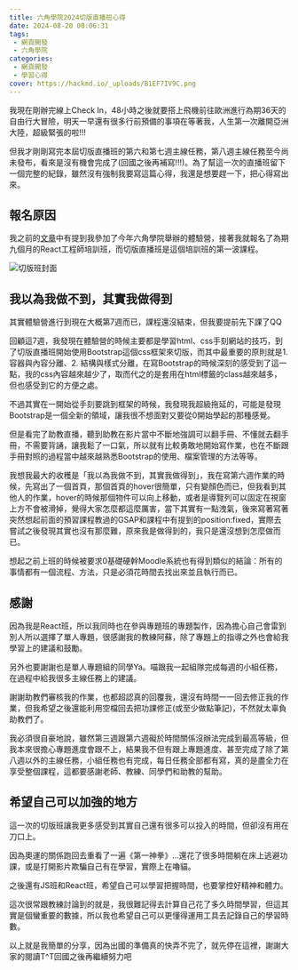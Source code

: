 ```yaml
---
title: 六角學院2024切版直播班心得
date: 2024-08-20 00:06:31
tags: 
 - 網頁開發
 - 六角學院
categories:
 - 網頁開發
 - 學習心得
cover: https://hackmd.io/_uploads/B1EF7IV9C.png
---
```


我現在剛辦完線上Check In，48小時之後就要搭上飛機前往歐洲進行為期36天的自由行大冒險，明天一早還有很多行前預備的事項在等著我，人生第一次離開亞洲大陸，超級緊張的啦!!!

但我才剛剛寫完本屆切版直播班的第六和第七週主線任務，第八週主線任務至今尚未發布，看來是沒有機會完成了(回國之後再補寫!!!)。為了幫這一次的直播班留下一個完整的紀錄，雖然沒有強制我要寫這篇心得，我還是想要趕一下，把心得寫出來。

## 報名原因

我之前的[文章](https://instantcheeseshao.com/2024/06/06/%E9%9B%A2%E8%81%B7%E4%B8%80%E5%80%8B%E6%9C%88%E5%BE%8C%E7%B5%82%E6%96%BC%E9%96%8B%E5%A7%8B%E6%9C%9F%E5%BE%85%E6%AF%8F%E4%B8%80%E5%A4%A9%EF%BC%9A%E5%85%AD%E8%A7%92%E5%AD%B8%E9%99%A22024%E5%B7%A5%E7%A8%8B%E5%B8%AB%E9%AB%94%E9%A9%97%E7%87%9F%E5%BF%83%E5%BE%97/)中有提到我參加了今年六角學院舉辦的體驗營，接著我就報名了為期九個月的React工程師培訓班，而切版直播班是這個培訓班的第一波課程。

![切版班封面](https://www.filepicker.io/api/file/foM6it6xSGOuzZNO5KHW)

## 我以為我做不到，其實我做得到

其實體驗營進行到現在大概第7週而已，課程還沒結束，但我要提前先下課了QQ

回顧這7週，我發現在體驗營的時候主要都是學習html、css手刻網站的技巧，到了切版直播班開始使用Bootstrap這個css框架來切版，而其中最重要的原則就是1. 容器與內容分離、2. 結構與樣式分離，在寫Bootstrap的時候深刻的感受到了這一點，我的css內容越來越少了，取而代之的是套用在html標籤的class越來越多，但也感受到它的方便之處。

不過其實在一開始從手刻要跳到框架的時候，我發現我超級拖延的，可能是發現Bootstrap是一個全新的領域，讓我很不想面對又要從0開始學起的那種感覺。

但是看完了助教直播，聽到助教在影片當中不斷地強調可以翻手冊、不懂就去翻手冊，不需要背誦，讓我鬆了一口氣，所以就有比較勇敢地開始寫作業，也在不斷跟手冊對照的過程當中越來越熟悉Bootstrap的使用、檔案管理的方法等等。

我想我最大的收穫是「我以為我做不到，其實我做得到」，我在寫第六週作業的時候，先寫出了一個首頁，那個首頁的hover很簡單，只有變顏色而已，但我看到其他人的作業，hover的時候那個物件可以向上移動，或者是導覽列可以固定在視窗上方不會被滑掉，覺得大家怎麼都這麼厲害，當下其實有一點洩氣，後來寫著寫著突然想起前面的預習課程教過的GSAP和課程中有提到的position:fixed，實際去嘗試之後發現其實也沒有那麼難，原來我是做得到的，我只是還沒想到怎麼做而已。

想起之前上班的時候被要求0基礎硬幹Moodle系統也有得到類似的結論：所有的事情都有一個流程、方法，只是必須花時間去找出來並且執行而已。

## 感謝

因為我是React班，所以我同時也在參與專題班的專題製作，因為擔心自己會雷到別人所以選擇了單人專題，很感謝我的教練阿蘇，除了專題上的指導之外也會給我學習上的建議和鼓勵。

另外也要謝謝也是單人專題組的同學Ya。喵跟我一起組隊完成每週的小組任務，在過程中給我很多主線任務上的建議。

謝謝助教們審核我的作業，也都超認真的回覆我，還沒有時間一一回去修正我的作業，但我希望之後還能利用空檔回去把功課修正(或至少做點筆記)，不然就太辜負助教們了。

我必須很自豪地說，雖然第三週跟第六週礙於時間關係沒辦法完成到最高等級，但我本來很擔心專題進度會跟不上，結果我不但有跟上專題進度、甚至完成了除了第八週以外的主線任務，小組任務也有完成，每日任務全部都有寫，真的是盡全力在享受整個課程，這都要感謝老師、教練、同學們和助教的幫助。

## 希望自己可以加強的地方

這一次的切版班讓我更多感受到其實自己還有很多可以投入的時間，但卻沒有用在刀口上。

因為奧運的關係跑回去重看了一遍《第一神拳》...還花了很多時間躺在床上逃避功課，或是打開影片欺騙自己有在學習，實際上在嚕貓。

之後還有JS班和React班，希望自己可以學習把握時間，也要掌控好精神和體力。

這次很常跟教練討論到的就是，我很難記得去計算自己花了多久時間學習，但這其實是個蠻重要的數據，所以我也希望自己可以更懂得運用工具去記錄自己的學習時數。

以上就是我簡單的分享，因為出國的準備真的快弄不完了，就先停在這裡，謝謝大家的閱讀T^T回國之後再繼續努力吧
